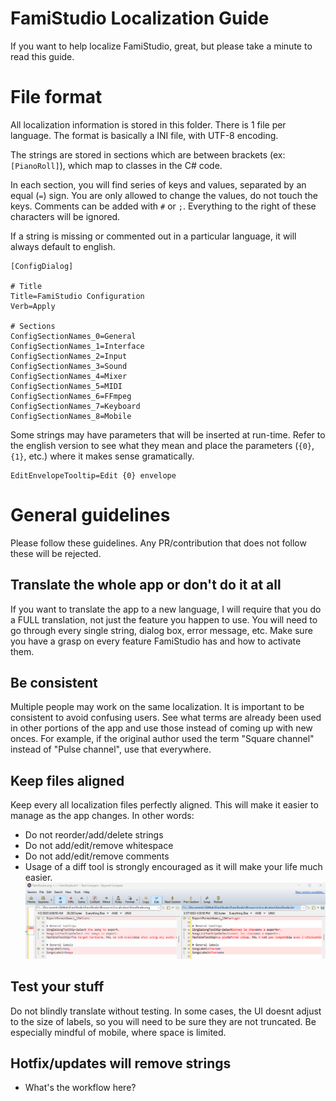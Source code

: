 # FamiStudio Localization Guide
If you want to help localize FamiStudio, great, but please take a minute to read this guide.

# File format
All localization information is stored in this folder. There is 1 file per language. The format is basically a INI file, with UTF-8 encoding. 

The strings are stored in sections which are between brackets (ex: `[PianoRoll]`), which map to classes in the C# code.

In each section, you will find series of keys and values, separated by an equal (`=`) sign. You are only allowed to change the values, do not touch the keys.
Comments can be added with `#` or `;`. Everything to the right of these characters will be ignored.

If a string is missing or commented out in a particular language, it will always default to english.

```
[ConfigDialog]

# Title
Title=FamiStudio Configuration
Verb=Apply

# Sections
ConfigSectionNames_0=General
ConfigSectionNames_1=Interface
ConfigSectionNames_2=Input
ConfigSectionNames_3=Sound
ConfigSectionNames_4=Mixer
ConfigSectionNames_5=MIDI
ConfigSectionNames_6=FFmpeg
ConfigSectionNames_7=Keyboard
ConfigSectionNames_8=Mobile
```

Some strings may have parameters that will be inserted at run-time. Refer to the english version to see what they mean and place the parameters (`{0}`, `{1}`, etc.) where it makes sense gramatically.

```
EditEnvelopeTooltip=Edit {0} envelope
```

# General guidelines
Please follow these guidelines. Any PR/contribution that does not follow these will be rejected.

## Translate the whole app or don't do it at all
If you want to translate the app to a new language, I will require that you do a FULL translation, not just the feature you happen to use. You will need to go through every single string, dialog box, error message, etc. Make sure you have a grasp on every feature FamiStudio has and how to activate them.

## Be consistent
Multiple people may work on the same localization. It is important to be consistent to avoid confusing users. See what terms are already been used in other portions of the app and use those instead of coming up with new onces. For example, if the original author used the term "Square channel" instead of "Pulse channel", use that everywhere.

## Keep files aligned
Keep every all localization files perfectly aligned. This will make it easier to manage as the app changes. 
In other words:
- Do not reorder/add/delete strings
- Do not add/edit/remove whitespace
- Do not add/edit/remove comments
- Usage of a diff tool is strongly encouraged as it will make your life much easier.
![image](DiffTool.png)

## Test your stuff
Do not blindly translate without testing. In some cases, the UI doesnt adjust to the size of labels, so you will need to be sure they are not truncated. 
Be especially mindful of mobile, where space is limited. 

## Hotfix/updates will remove strings
- What's the workflow here?

